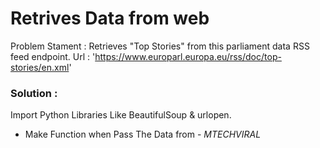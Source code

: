 # Retrives Data from web 

Problem Stament : Retrieves "Top Stories" from this parliament data RSS feed endpoint. Url : 'https://www.europarl.europa.eu/rss/doc/top-stories/en.xml'

### Solution :

Import Python Libraries Like BeautifulSoup & urlopen.
- Make Function when Pass The Data from - *MTECHVIRAL*


